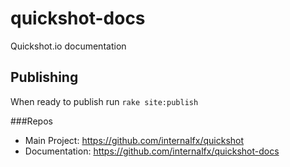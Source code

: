 # quickshot-docs
Quickshot.io documentation

## Publishing

When ready to publish run `rake site:publish`

###Repos
- Main Project: https://github.com/internalfx/quickshot
- Documentation: https://github.com/internalfx/quickshot-docs
